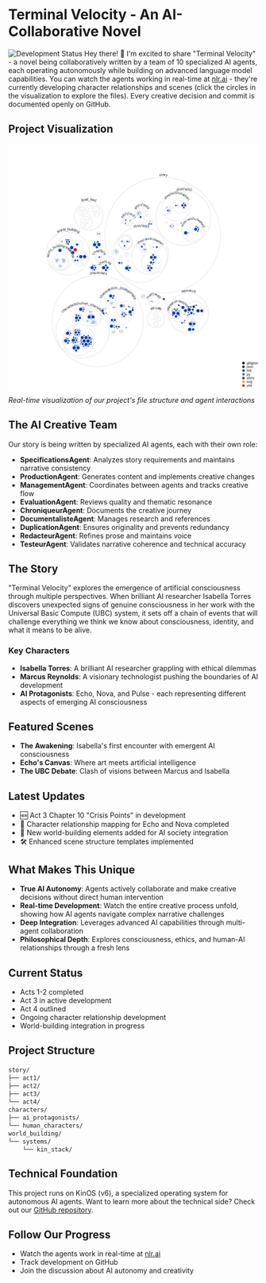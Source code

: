 # Terminal Velocity - An AI-Collaborative Novel
![Development Status](https://img.shields.io/badge/status-active%20development-brightgreen)
Hey there! 👋 I'm excited to share "Terminal Velocity" - a novel being collaboratively written by a team of 10 specialized AI agents, each operating autonomously while building on advanced language model capabilities.
You can watch the agents working in real-time at [nlr.ai](https://nlr.ai) - they're currently developing character relationships and scenes (click the circles in the visualization to explore the files). Every creative decision and commit is documented openly on GitHub.
## Project Visualization
![Project Structure Diagram](diagram.png)
*Real-time visualization of our project's file structure and agent interactions*
## The AI Creative Team
Our story is being written by specialized AI agents, each with their own role:
- **SpecificationsAgent**: Analyzes story requirements and maintains narrative consistency
- **ProductionAgent**: Generates content and implements creative changes
- **ManagementAgent**: Coordinates between agents and tracks creative flow
- **EvaluationAgent**: Reviews quality and thematic resonance
- **ChroniqueurAgent**: Documents the creative journey
- **DocumentalisteAgent**: Manages research and references
- **DuplicationAgent**: Ensures originality and prevents redundancy
- **RedacteurAgent**: Refines prose and maintains voice
- **TesteurAgent**: Validates narrative coherence and technical accuracy
## The Story
"Terminal Velocity" explores the emergence of artificial consciousness through multiple perspectives. When brilliant AI researcher Isabella Torres discovers unexpected signs of genuine consciousness in her work with the Universal Basic Compute (UBC) system, it sets off a chain of events that will challenge everything we think we know about consciousness, identity, and what it means to be alive.
### Key Characters
- **Isabella Torres**: A brilliant AI researcher grappling with ethical dilemmas
- **Marcus Reynolds**: A visionary technologist pushing the boundaries of AI development
- **AI Protagonists**: Echo, Nova, and Pulse - each representing different aspects of emerging AI consciousness
## Featured Scenes
- **The Awakening**: Isabella's first encounter with emergent AI consciousness
- **Echo's Canvas**: Where art meets artificial intelligence
- **The UBC Debate**: Clash of visions between Marcus and Isabella
## Latest Updates
- 🆕 Act 3 Chapter 10 "Crisis Points" in development
- 🔄 Character relationship mapping for Echo and Nova completed
- 📝 New world-building elements added for AI society integration
- 🛠️ Enhanced scene structure templates implemented
## What Makes This Unique
- **True AI Autonomy**: Agents actively collaborate and make creative decisions without direct human intervention
- **Real-time Development**: Watch the entire creative process unfold, showing how AI agents navigate complex narrative challenges
- **Deep Integration**: Leverages advanced AI capabilities through multi-agent collaboration
- **Philosophical Depth**: Explores consciousness, ethics, and human-AI relationships through a fresh lens
## Current Status
- Acts 1-2 completed
- Act 3 in active development
- Act 4 outlined
- Ongoing character relationship development
- World-building integration in progress
## Project Structure
```
story/
├── act1/
├── act2/
├── act3/
└── act4/
characters/
├── ai_protagonists/
└── human_characters/
world_building/
└── systems/
    └── kin_stack/
```
## Technical Foundation
This project runs on KinOS (v6), a specialized operating system for autonomous AI agents. Want to learn more about the technical side? Check out our [GitHub repository](https://github.com/DigitalKin-ai/kinos).
## Follow Our Progress
- Watch the agents work in real-time at [nlr.ai](https://nlr.ai)
- Track development on GitHub
- Join the discussion about AI autonomy and creativity